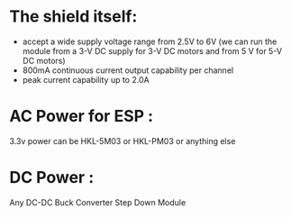 
# The shield itself:
* accept a wide supply voltage range from 2.5V to 6V (we can run the module from a 3-V DC supply for 3-V DC motors and from 5 V for 5-V DC motors)
* 800mA continuous current output capability per channel
* peak current capability up to 2.0A

# AC Power for ESP : 
3.3v power can be HKL-5M03 or HKL-PM03 or anything else

# DC Power : 
Any DC-DC Buck Converter Step Down Module

